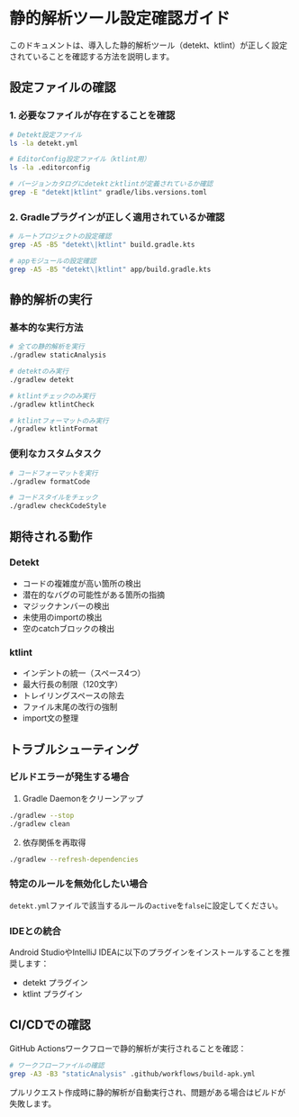 # 静的解析ツール設定確認ガイド

このドキュメントは、導入した静的解析ツール（detekt、ktlint）が正しく設定されていることを確認する方法を説明します。

## 設定ファイルの確認

### 1. 必要なファイルが存在することを確認

```bash
# Detekt設定ファイル
ls -la detekt.yml

# EditorConfig設定ファイル（ktlint用）
ls -la .editorconfig

# バージョンカタログにdetektとktlintが定義されているか確認
grep -E "detekt|ktlint" gradle/libs.versions.toml
```

### 2. Gradleプラグインが正しく適用されているか確認

```bash
# ルートプロジェクトの設定確認
grep -A5 -B5 "detekt\|ktlint" build.gradle.kts

# appモジュールの設定確認
grep -A5 -B5 "detekt\|ktlint" app/build.gradle.kts
```

## 静的解析の実行

### 基本的な実行方法

```bash
# 全ての静的解析を実行
./gradlew staticAnalysis

# detektのみ実行
./gradlew detekt

# ktlintチェックのみ実行
./gradlew ktlintCheck

# ktlintフォーマットのみ実行
./gradlew ktlintFormat
```

### 便利なカスタムタスク

```bash
# コードフォーマットを実行
./gradlew formatCode

# コードスタイルをチェック
./gradlew checkCodeStyle
```

## 期待される動作

### Detekt
- コードの複雑度が高い箇所の検出
- 潜在的なバグの可能性がある箇所の指摘
- マジックナンバーの検出
- 未使用のimportの検出
- 空のcatchブロックの検出

### ktlint
- インデントの統一（スペース4つ）
- 最大行長の制限（120文字）
- トレイリングスペースの除去
- ファイル末尾の改行の強制
- import文の整理

## トラブルシューティング

### ビルドエラーが発生する場合

1. Gradle Daemonをクリーンアップ
```bash
./gradlew --stop
./gradlew clean
```

2. 依存関係を再取得
```bash
./gradlew --refresh-dependencies
```

### 特定のルールを無効化したい場合

`detekt.yml`ファイルで該当するルールの`active`を`false`に設定してください。

### IDEとの統合

Android StudioやIntelliJ IDEAに以下のプラグインをインストールすることを推奨します：
- detekt プラグイン
- ktlint プラグイン

## CI/CDでの確認

GitHub Actionsワークフローで静的解析が実行されることを確認：

```bash
# ワークフローファイルの確認
grep -A3 -B3 "staticAnalysis" .github/workflows/build-apk.yml
```

プルリクエスト作成時に静的解析が自動実行され、問題がある場合はビルドが失敗します。